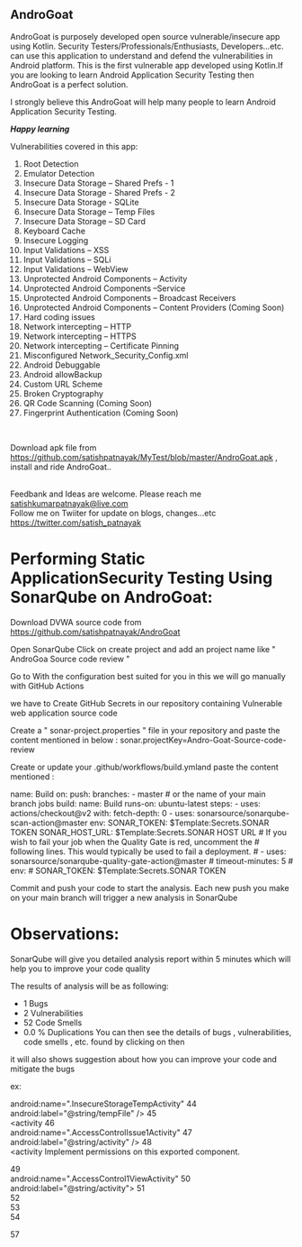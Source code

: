 <h2>AndroGoat</h2> AndroGoat is purposely developed open source vulnerable/insecure app using Kotlin. Security Testers/Professionals/Enthusiasts, Developers...etc. can use this application to understand and defend the vulnerabilities in Android platform. This is the first vulnerable app developed using Kotlin.If you are looking to learn Android Application Security Testing then AndroGoat is a perfect solution. 

I strongly believe this AndroGoat will help many people to learn Android Application Security Testing.

***Happy learning***

Vulnerabilities covered in this app:

1. Root Detection</br>
2. Emulator Detection</br>
3. Insecure Data Storage – Shared Prefs - 1</br>
4. Insecure Data Storage - Shared Prefs - 2</br>
5. Insecure Data Storage - SQLite</br>
6. Insecure Data Storage – Temp Files</br>
7. Insecure Data Storage – SD Card</br>
8. Keyboard Cache</br>
9. Insecure Logging</br>
10. Input Validations – XSS</br>
11. Input Validations – SQLi</br>
12. Input Validations – WebView</br>
13. Unprotected Android Components – Activity</br>
14. Unprotected Android Components –Service</br>
15. Unprotected Android Components – Broadcast Receivers</br>
16. Unprotected Android Components – Content Providers (Coming Soon)</br>
17. Hard coding issues</br>
18. Network intercepting – HTTP</br>
19. Network intercepting – HTTPS</br>
20. Network intercepting – Certificate Pinning</br>
21. Misconfigured Network_Security_Config.xml</br>
22. Android Debuggable</br>
23. Android allowBackup</br>
24. Custom URL Scheme</br>
25. Broken Cryptography </br>
26. QR Code Scanning (Coming Soon)</br>
27. Fingerprint Authentication (Coming Soon)</br>
</br>

Download apk file from https://github.com/satishpatnayak/MyTest/blob/master/AndroGoat.apk , install and ride AndroGoat..</br></br>

Feedbank and Ideas are welcome. Please reach me satishkumarpatnayak@live.com </br>
Follow me on Twiiter for update on blogs, changes...etc https://twitter.com/satish_patnayak

 # Performing Static ApplicationSecurity Testing Using SonarQube on AndroGoat:

Download DVWA source code from https://github.com/satishpatnayak/AndroGoat

Open SonarQube Click on create project and add an project name like " AndroGoa Source code review "

Go to With the configuration best suited for you in this we will go manually with GitHub Actions

we have to Create GitHub Secrets in our repository containing Vulnerable web application source code

Create a " sonar-project.properties " file in your repository and paste the content mentioned in below :
sonar.projectKey=Andro-Goat-Source-code-review

Create or update your .github/workflows/build.ymland paste the content mentioned :

 name: Build on:
 push:
   branches:
     - master # or the name of your main branch
jobs
 build:
   name: Build
   runs-on: ubuntu-latest
   steps:
     - uses: actions/checkout@v2
       with:
         fetch-depth: 0
     - uses: sonarsource/sonarqube-scan-action@master
       env:
         SONAR_TOKEN: $Template:Secrets.SONAR TOKEN
         SONAR_HOST_URL: $Template:Secrets.SONAR HOST URL
     # If you wish to fail your job when the Quality Gate is red, uncomment the
     # following lines. This would typically be used to fail a deployment.
     # - uses: sonarsource/sonarqube-quality-gate-action@master
     #   timeout-minutes: 5
     #   env:
     #     SONAR_TOKEN: $Template:Secrets.SONAR TOKEN

Commit and push your code to start the analysis. Each new push you make on your main branch will trigger a new analysis in SonarQube

# Observations:

SonarQube will give you detailed analysis report within 5 minutes which will help you to improve your code quality

The results of analysis will be as following:

- 1 Bugs
- 2 Vulnerabilities
- 52 Code Smells
- 0.0 % Duplications
You can then see the details of bugs , vulnerabilities, code smells , etc. found by clicking on then

it will also shows suggestion about how you can improve your code and mitigate the bugs

ex:

  android:name=".InsecureStorageTempActivity"
44				
            android:label="@string/tempFile" />
45				
        <activity
46				
            android:name=".AccessControlIssue1Activity"
47				
            android:label="@string/activity" />
48				
        <activity
Implement permissions on this exported component.

49				
            android:name=".AccessControl1ViewActivity"
50				
            android:label="@string/activity">
51				
            <intent-filter>
52				
                <action android:name="android.intent.action.VIEW" />
53				
                <category android:name="android.intent.category.DEFAULT" />
54				
                
57				
            </intent-filter>

